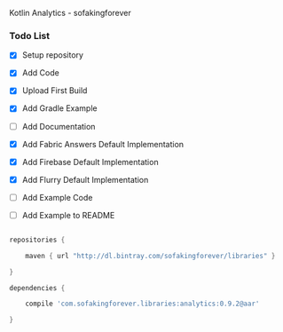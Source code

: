 Kotlin Analytics - sofakingforever

### Todo List

- [x] Setup repository
- [x] Add Code
- [X] Upload First Build
- [X] Add Gradle Example
- [ ] Add Documentation
- [x] Add Fabric Answers Default Implementation
- [x] Add Firebase Default Implementation
- [x] Add Flurry Default Implementation
- [ ] Add Example Code
- [ ] Add Example to README



```gradle

repositories {

    maven { url "http://dl.bintray.com/sofakingforever/libraries" }

}

dependencies {

    compile 'com.sofakingforever.libraries:analytics:0.9.2@aar'

}
```
